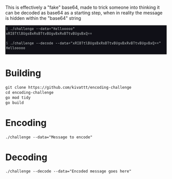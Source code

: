 This is effectively a "fake" base64, made to trick someone into thinking it can be decoded as base64 as a starting step, when in reality the message is hidden within the "base64" string

<img src="screenshot.png" alt="Encoding and decoding a message">

# Building
```console
git clone https://github.com/kivattt/encoding-challenge
cd encoding-challenge
go mod tidy
go build
```

# Encoding
```console
./challenge --data="Message to encode"
```

# Decoding
```console
./challenge --decode --data="Encoded message goes here"
```
